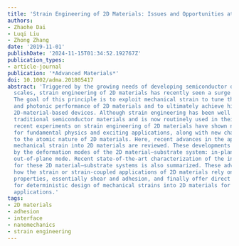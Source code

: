 ```yaml
---
title: 'Strain Engineering of 2D Materials: Issues and Opportunities at the Interface'
authors:
- Zhaohe Dai
- Luqi Liu
- Zhong Zhang
date: '2019-11-01'
publishDate: '2024-11-15T01:34:52.192767Z'
publication_types:
- article-journal
publication: '*Advanced Materials*'
doi: 10.1002/adma.201805417
abstract: 'Triggered by the growing needs of developing semiconductor devices at ever-decreasing
  scales, strain engineering of 2D materials has recently seen a surge of interest.
  The goal of this principle is to exploit mechanical strain to tune the electronic
  and photonic performance of 2D materials and to ultimately achieve high-performance
  2D-material-based devices. Although strain engineering has been well studied for
  traditional semiconductor materials and is now routinely used in their manufacturing,
  recent experiments on strain engineering of 2D materials have shown new opportunities
  for fundamental physics and exciting applications, along with new challenges, due
  to the atomic nature of 2D materials. Here, recent advances in the application of
  mechanical strain into 2D materials are reviewed. These developments are categorized
  by the deformation modes of the 2D material–substrate system: in-plane mode and
  out-of-plane mode. Recent state-of-the-art characterization of the interface mechanics
  for these 2D material–substrate systems is also summarized. These advances highlight
  how the strain or strain-coupled applications of 2D materials rely on the interfacial
  properties, essentially shear and adhesion, and finally offer direct guidelines
  for deterministic design of mechanical strains into 2D materials for ultrathin semiconductor
  applications.'
tags:
- 2D materials
- adhesion
- interface
- nanomechanics
- strain engineering
---
```

